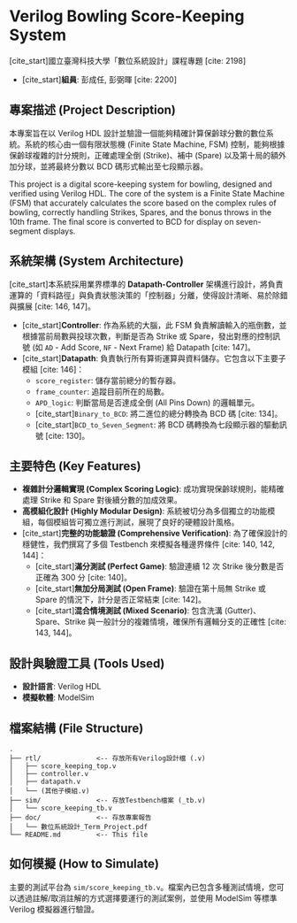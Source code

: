 # Verilog Bowling Score-Keeping System

[cite_start]國立臺灣科技大學「數位系統設計」課程專題 [cite: 2198]
* [cite_start]**組員**: 彭成任, 彭弼暉 [cite: 2200]

## 專案描述 (Project Description)

本專案旨在以 Verilog HDL 設計並驗證一個能夠精確計算保齡球分數的數位系統。系統的核心由一個有限狀態機 (Finite State Machine, FSM) 控制，能夠根據保齡球複雜的計分規則，正確處理全倒 (Strike)、補中 (Spare) 以及第十局的額外加分球，並將最終分數以 BCD 碼形式輸出至七段顯示器。

This project is a digital score-keeping system for bowling, designed and verified using Verilog HDL. The core of the system is a Finite State Machine (FSM) that accurately calculates the score based on the complex rules of bowling, correctly handling Strikes, Spares, and the bonus throws in the 10th frame. The final score is converted to BCD for display on seven-segment displays.

## 系統架構 (System Architecture)

[cite_start]本系統採用業界標準的 **Datapath-Controller** 架構進行設計，將負責運算的「資料路徑」與負責狀態決策的「控制器」分離，使得設計清晰、易於除錯與擴展 [cite: 146, 147]。

* [cite_start]**Controller**: 作為系統的大腦，此 FSM 負責解讀輸入的瓶倒數，並根據當前局數與投球次數，判斷是否為 Strike 或 Spare，發出對應的控制訊號 (如 `AD` - Add Score, `NF` - Next Frame) 給 Datapath [cite: 147]。
* [cite_start]**Datapath**: 負責執行所有算術運算與資料儲存。它包含以下主要子模組 [cite: 146]：
    * `score_register`: 儲存當前總分的暫存器。
    * `frame_counter`: 追蹤目前所在的局數。
    * `APD_logic`: 判斷當局是否達成全倒 (All Pins Down) 的邏輯單元。
    * [cite_start]`Binary_to_BCD`: 將二進位的總分轉換為 BCD 碼 [cite: 134]。
    * [cite_start]`BCD_to_Seven_Segment`: 將 BCD 碼轉換為七段顯示器的驅動訊號 [cite: 130]。

## 主要特色 (Key Features)

* **複雜計分邏輯實現 (Complex Scoring Logic)**: 成功實現保齡球規則，能精確處理 Strike 和 Spare 對後續分數的加成效果。
* **高模組化設計 (Highly Modular Design)**: 系統被切分為多個獨立的功能模組，每個模組皆可獨立進行測試，展現了良好的硬體設計風格。
* [cite_start]**完整的功能驗證 (Comprehensive Verification)**: 為了確保設計的穩健性，我們撰寫了多個 Testbench 來模擬各種邊界條件 [cite: 140, 142, 144]：
    * [cite_start]**滿分測試 (Perfect Game)**: 驗證連續 12 次 Strike 後分數是否正確為 300 分 [cite: 140]。
    * [cite_start]**無加分局測試 (Open Frame)**: 驗證在第十局無 Strike 或 Spare 的情況下，計分是否正常結束 [cite: 142]。
    * [cite_start]**混合情境測試 (Mixed Scenario)**: 包含洗溝 (Gutter)、Spare、Strike 與一般計分的複雜情境，確保所有邏輯分支的正確性 [cite: 143, 144]。

## 設計與驗證工具 (Tools Used)

* **設計語言**: Verilog HDL
* **模擬軟體**: ModelSim

## 檔案結構 (File Structure)

```
.
├── rtl/              <-- 存放所有Verilog設計檔 (.v)
│   ├── score_keeping_top.v
│   ├── controller.v
│   ├── datapath.v
│   └── (其他子模組.v)
├── sim/              <-- 存放Testbench檔案 (_tb.v)
│   └── score_keeping_tb.v
├── doc/              <-- 存放專案報告
│   └── 數位系統設計_Term_Project.pdf
└── README.md         <-- This file
```

## 如何模擬 (How to Simulate)

主要的測試平台為 `sim/score_keeping_tb.v`。檔案內已包含多種測試情境，您可以透過註解/取消註解的方式選擇要運行的測試案例，並使用 ModelSim 等標準 Verilog 模擬器進行驗證。
